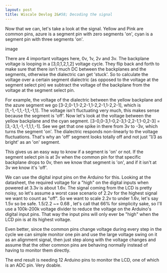 ```yaml
---
layout: post
title: Wiscale Devlog 2&#58; Decoding the signal
---
```


Now that we can, let's take a look at the signal. Yellow and Pink are common pins, azure is a segment pin with zero segments 'on', cyan is a segment pin with three segments 'on'.

image

There are 4 important voltages here, 0v, 1v, 2v and 3v. The backplane voltage is looping in a \[3,0,1,2,1,2\] voltage cycle. They flip back and forth to make sure that there isn't much DC between the backplanes and the segments, otherwise the dialectric can get 'stuck'. So to calculate the voltage over a certain segment dialectric (as opposed to the voltage at the segment select pin) we subtract the voltage of the backplane from the voltage at the segment select pin. 

For example, the voltage of the dialectric between the yellow backplane and the azure segment we go \[3-2,0-1,1-2,2-1,1-2,2-1,1-2,2-1\], which is \[1,-1,-1,1,-1,1,-1,1\]. The voltage isn't fluctuating very much, this makes sense because the segment is 'off'. Now let's look at the voltage between the yellow backplane and the cyan segment. \[3-0,0-3,1-0,2-3,1-2,2-1,1-0,2-3\] = \[3,-3,1,-1,-1,1,1,-1\]. See we get that one spike in there from 3v to -3v, which turns the segment 'on'. The dialectric responds non-linearly to the voltage fluctuations. That's why an 'off' segment looks totally off and not just '1/3 as bright' as an 'on' segment.

This gives us an easy way to know if a segment is 'on' or not. If the segment select pin is at 3v when the common pin for that specific backplane drops to 0v, then we know that segment is 'on', and if it isn't at 3v we know it's 'off'. 

We can use the digital input pins on the Arduino for this. Looking at the datasheet, the required voltage for a "high" on the digital inputs when powered at 3.3v is about 1.6v. The signal coming from the LCD is pretty noisy, so let's assume a worst case scenario of 2.2v for the highest signal we want to count as "off". So we want to scale 2.2v to under 1.6v, let's say 1.5v so be safe. 1.5/2.2 ~= 0.68 , let's call that 66% for simplicity sake, so I'll use a 100k-200k voltage divider to reduce the voltage on the Arduino's digital input pins. That way the input pins will only ever be "high" when the LCD pin is at its highest voltage.

Even better, since the common pins change voltage during every step in the cycle we can simple monitor one pin and use the large voltage swing on it as an alignment signal, then just step along with the voltage changes and assume that the other common pins are behaving normally instead of having to monitor them directly.

The end result is needing 12 Arduino pins to monitor the LCD, one of which is an ADC pin. Very doable.
